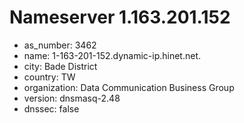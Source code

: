 # Nameserver 1.163.201.152

* as_number: 3462
* name: 1-163-201-152.dynamic-ip.hinet.net.
* city: Bade District
* country: TW
* organization: Data Communication Business Group
* version: dnsmasq-2.48
* dnssec: false
